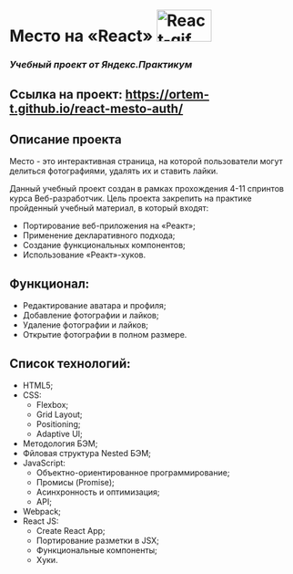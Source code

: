 # Место на «React» <img src="https://media.giphy.com/media/hUL5gdlvDgtRbOElZS/giphy.gif" width="96px" height="56px" alt="React-gif"> 
### *Учебный проект от Яндекс.Практикум*
## Ссылка на проект: https://ortem-t.github.io/react-mesto-auth/

## Описание проекта
Место - это интерактивная страница, на которой пользователи могут делиться фотографиями, удалять их и ставить лайки. 

Данный учебный проект создан в рамках прохождения 4-11 спринтов курса Веб-разработчик. Цель проекта закрепить на практике пройденный учебный материал, в который входят:

- Портирование веб-приложения на «Реакт»;
- Применение декларативного подхода;
- Создание функциональных компонентов;
- Использование «Реакт»-хуков.

## Функционал:

- Редактирование аватара и профиля;
- Добавление фотографии и лайков;
- Удаление фотографии и лайков;
- Открытие фотографии в полном размере.

## Список технологий:

- HTML5;
- CSS:
  - Flexbox;
  - Grid Layout;
  - Positioning;
  - Adaptive UI;
- Методология БЭМ;
- Фйловая структура Nested БЭМ;
- JavaScript:
  - Объектно-ориентированное программирование;
  - Промисы (Promise);
  - Асинхронность и оптимизация;
  - API;
- Webpack;
- React JS:
  - Create React App;
  - Портирование разметки в JSX;
  - Функциональные компоненты;
  - Хуки.
